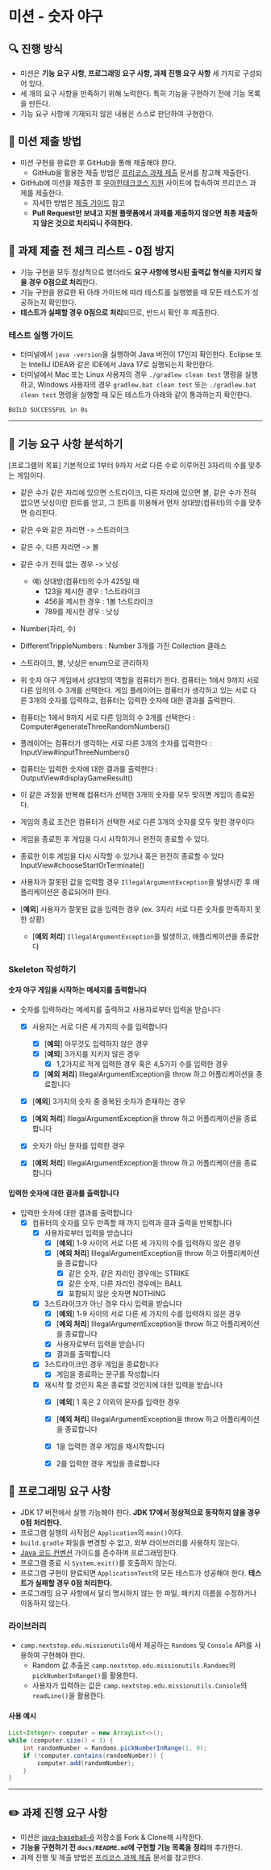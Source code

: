 # 미션 - 숫자 야구

## 🔍 진행 방식

- 미션은 **기능 요구 사항, 프로그래밍 요구 사항, 과제 진행 요구 사항** 세 가지로 구성되어 있다.
- 세 개의 요구 사항을 만족하기 위해 노력한다. 특히 기능을 구현하기 전에 기능 목록을 만든다.
- 기능 요구 사항에 기재되지 않은 내용은 스스로 판단하여 구현한다.

## 📮 미션 제출 방법

- 미션 구현을 완료한 후 GitHub을 통해 제출해야 한다.
    - GitHub을 활용한 제출 방법은 [프리코스 과제 제출](https://github.com/woowacourse/woowacourse-docs/tree/master/precourse) 문서를 참고해
      제출한다.
- GitHub에 미션을 제출한 후 [우아한테크코스 지원](https://apply.techcourse.co.kr) 사이트에 접속하여 프리코스 과제를 제출한다.
    - 자세한 방법은 [제출 가이드](https://github.com/woowacourse/woowacourse-docs/tree/master/precourse#제출-가이드) 참고
    - **Pull Request만 보내고 지원 플랫폼에서 과제를 제출하지 않으면 최종 제출하지 않은 것으로 처리되니 주의한다.**

## 🚨 과제 제출 전 체크 리스트 - 0점 방지

- 기능 구현을 모두 정상적으로 했더라도 **요구 사항에 명시된 출력값 형식을 지키지 않을 경우 0점으로 처리**한다.
- 기능 구현을 완료한 뒤 아래 가이드에 따라 테스트를 실행했을 때 모든 테스트가 성공하는지 확인한다.
- **테스트가 실패할 경우 0점으로 처리**되므로, 반드시 확인 후 제출한다.

### 테스트 실행 가이드

- 터미널에서 `java -version`을 실행하여 Java 버전이 17인지 확인한다.
  Eclipse 또는 IntelliJ IDEA와 같은 IDE에서 Java 17로 실행되는지 확인한다.
- 터미널에서 Mac 또는 Linux 사용자의 경우 `./gradlew clean test` 명령을 실행하고,
  Windows 사용자의 경우 `gradlew.bat clean test` 또는 `./gradlew.bat clean test` 명령을 실행할 때 모든 테스트가 아래와 같이 통과하는지 확인한다.

```
BUILD SUCCESSFUL in 0s
```

---

## 🚀 기능 요구 사항 분석하기 

[프로그램의 목표] 기본적으로 1부터 9까지 서로 다른 수로 이루어진 3자리의 수를 맞추는 게임이다.

- 같은 수가 같은 자리에 있으면 스트라이크, 다른 자리에 있으면 볼, 같은 수가 전혀 없으면 낫싱이란 힌트를 얻고, 그 힌트를 이용해서 먼저 상대방(컴퓨터)의 수를 맞추면 승리한다.
- 같은 수와 같은 자리면 -> 스트라이크
- 같은 수, 다른 자리면 -> 볼
- 같은 수가 전혀 없는 경우 -> 낫싱
    - 예) 상대방(컴퓨터)의 수가 425일 때
        - 123을 제시한 경우 : 1스트라이크
        - 456을 제시한 경우 : 1볼 1스트라이크
        - 789를 제시한 경우 : 낫싱

- Number(자리, 수)
- DifferentTrippleNumbers : Number 3개를 가진 Collection 클래스 
- 스트라이크, 볼, 낫싱은 enum으로 관리하자 

- 위 숫자 야구 게임에서 상대방의 역할을 컴퓨터가 한다. 컴퓨터는 1에서 9까지 서로 다른 임의의 수 3개를 선택한다. 게임 플레이어는 컴퓨터가 생각하고 있는 서로 다른 3개의 숫자를 입력하고, 컴퓨터는 입력한 숫자에 대한
  결과를 출력한다.
- 컴퓨터는 1에서 9까지 서로 다른 임의의 수 3개를 선택한다 : Computer#generateThreeRandomNumbers()
- 플레이어는 컴퓨터가 생각하는 서로 다른 3개의 숫자를 입력한다 : InputView#inputThreeNumbers()
- 컴퓨터는 입력한 숫자에 대한 결과를 출력한다 : OutputView#displayGameResult()

- 이 같은 과정을 반복해 컴퓨터가 선택한 3개의 숫자를 모두 맞히면 게임이 종료된다.
- 게임의 종료 조건은 컴퓨터가 선택한 서로 다른 3개의 숫자를 모두 맞힌 경우이다
- 게임을 종료한 후 게임을 다시 시작하거나 완전히 종료할 수 있다.
- 종료한 이후 게임을 다시 시작할 수 있거나 혹은 완전히 종료할 수 있다 InputView#chooseStartOrTerminate()

- 사용자가 잘못된 값을 입력할 경우 `IllegalArgumentException`을 발생시킨 후 애플리케이션은 종료되어야 한다.
- [**예외**] 사용자가 잘못된 값을 입력한 경우 (ex. 3자리 서로 다른 숫자를 만족하지 못한 상황)
  - [**예외 처리**] `IllegalArgumentException`을 발생하고, 애플리케이션을 종료한다 
  
### Skeleton 작성하기

#### 숫자 야구 게임을 시작하는 메세지를 출력합니다 
- 숫자를 입력하라는 메세지를 출력하고 사용자로부터 입력을 받습니다 
  - [x] 사용자는 서로 다른 세 가지의 수를 입력합니다
    - [x] [**예외**] 아무것도 입력하지 않은 경우
    - [x] [**예외**] 3가지를 지키지 않은 경우 
        - [x] 1,2가지로 적게 입력한 경우 혹은 4,5가지 수를 입력한 경우
    - [x] [**예외 처리**] IllegalArgumentException을 throw 하고 어플리케이션을 종료합니다 
      
  - [x] [**예외**] 3가지의 숫자 중 중복된 숫자가 존재하는 경우
  - [x] [**예외 처리**] IllegalArgumentException을 throw 하고 어플리케이션을 종료합니다
    
  - [x] 숫자가 아닌 문자를 입력한 경우 
  - [x] [**예외 처리**] IllegalArgumentException을 throw 하고 어플리케이션을 종료합니다

#### 입력한 숫자에 대한 결과를 출력합니다
- 입력한 숫자에 대한 결과를 출력합니다 
  - [x] 컴퓨터의 숫자를 모두 만족할 때 까지 입력과 결과 출력을 반복합니다
    - [x] 사용자로부터 입력을 받습니다 
      - [x] [**예외**] 1-9 사이의 서로 다른 세 가지의 수를 입력하지 않은 경우
      - [x] [**예외 처리**] IllegalArgumentException을 throw 하고 어플리케이션을 종료합니다 
        - [x] 같은 숫자, 같은 자리인 경우에는 STRIKE
        - [x] 같은 숫자, 다른 자리인 경우에는 BALL
        - [x] 포함되지 않은 숫자면 NOTHING
      
    - [x] 3스트라이크가 아닌 경우 다시 입력을 받습니다
      - [x] [**예외**] 1-9 사이의 서로 다른 세 가지의 수를 입력하지 않은 경우
      - [x] [**예외 처리**] IllegalArgumentException을 throw 하고 어플리케이션을 종료합니다
      - [x] 사용자로부터 입력을 받습니다
      - [x] 결과를 출력합니다
    
    - [x] 3스트라이크인 경우 게임을 종료합니다
      - [x] 게임을 종료하는 문구를 작성합니다
    - [x] 재시작 할 것인지 혹은 종료할 것인지에 대한 입력을 받습니다
      - [x] [**예외**] 1 혹은 2 이외의 문자를 입력한 경우
      - [x] [**예외 처리**] IllegalArgumentException을 throw 하고 어플리케이션을 종료합니다
      - [x] 1을 입력한 경우 게임을 재시작합니다
      - [x] 2를 입력한 경우 게임을 종료합니다 



## 🎯 프로그래밍 요구 사항

- JDK 17 버전에서 실행 가능해야 한다. **JDK 17에서 정상적으로 동작하지 않을 경우 0점 처리한다.**
- 프로그램 실행의 시작점은 `Application`의 `main()`이다.
- `build.gradle` 파일을 변경할 수 없고, 외부 라이브러리를 사용하지 않는다.
- [Java 코드 컨벤션](https://github.com/woowacourse/woowacourse-docs/tree/master/styleguide/java) 가이드를 준수하며 프로그래밍한다.
- 프로그램 종료 시 `System.exit()`를 호출하지 않는다.
- 프로그램 구현이 완료되면 `ApplicationTest`의 모든 테스트가 성공해야 한다. **테스트가 실패할 경우 0점 처리한다.**
- 프로그래밍 요구 사항에서 달리 명시하지 않는 한 파일, 패키지 이름을 수정하거나 이동하지 않는다.

### 라이브러리

- `camp.nextstep.edu.missionutils`에서 제공하는 `Randoms` 및 `Console` API를 사용하여 구현해야 한다.
    - Random 값 추출은 `camp.nextstep.edu.missionutils.Randoms`의 `pickNumberInRange()`를 활용한다.
    - 사용자가 입력하는 값은 `camp.nextstep.edu.missionutils.Console`의 `readLine()`을 활용한다.

#### 사용 예시

```java
List<Integer> computer = new ArrayList<>();
while (computer.size() < 3) {
    int randomNumber = Randoms.pickNumberInRange(1, 9);
    if (!computer.contains(randomNumber)) {
        computer.add(randomNumber);
    }
}
```

---

## ✏️ 과제 진행 요구 사항

- 미션은 [java-baseball-6](https://github.com/woowacourse-precourse/java-baseball-6) 저장소를 Fork & Clone해 시작한다.
- **기능을 구현하기 전 `docs/README.md`에 구현할 기능 목록을 정리**해 추가한다.
- 과제 진행 및 제출 방법은 [프리코스 과제 제출](https://github.com/woowacourse/woowacourse-docs/tree/master/precourse) 문서를 참고한다.
